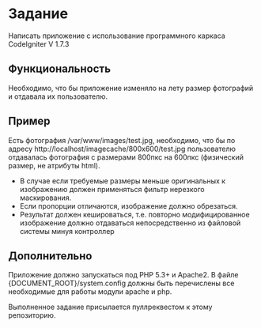 Задание
=======

Написать приложение с использование программного каркаса CodeIgniter V 1.7.3

Функциональность
----------------

Необходимо, что бы приложение изменяло на лету размер фотографий и отдавала их пользователю.

Пример
------

Есть фотография /var/www/images/test.jpg, необходимо, что бы по адресу http://localhost/imagecache/800x600/test.jpg пользователю отдавалась фотография с размерами 800пкс на 600пкс (физический размер, не атрибуты html).
* В случае если требуемые размеры меньше оригинальных к изображению должен применяться фильтр нерезкого маскирования.
* Если пропорции отличаются, изображение должно обрезаться.
* Результат должен кешироваться, т.е. повторно модифицированное изображение должно отдаваться непосредственно из файловой системы минуя контроллер

Дополнительно
-------------

Приложение должно запускаться под PHP 5.3+ и Apache2. В файле {DOCUMENT_ROOT}/system.config должны быть перечислены все необходимые для работы модули apache и php.

Выполненное задание присылается пуллреквестом к этому репозиторию.
